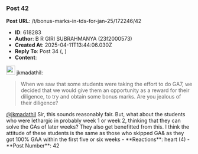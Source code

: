 ### Post 42
**Post URL**: /t/bonus-marks-in-tds-for-jan-25/172246/42
- **ID**: 618283
- **Author**: B R GIRI SUBRAHMANYA (23f2000573)
- **Created At**: 2025-04-11T13:44:06.030Z
- **Reply To**: Post 34 (, )
- **Content**:  
  <aside class="quote group-ds-students" data-username="jkmadathil" data-post="34" data-topic="172246">
<div class="title">
<div class="quote-controls"></div>
<img alt="" width="24" height="24" src="https://dub1.discourse-cdn.com/flex013/user_avatar/discourse.onlinedegree.iitm.ac.in/jkmadathil/48/100121_2.png" class="avatar"> jkmadathil:</div>
<blockquote>
When we saw that some students were taking the effort to do GA7, we decided that we would give them an opportunity as a reward for their diligence, to try and obtain some bonus marks. Are you jealous of their diligence?
</blockquote>
</aside>
<a class="mention" href="/u/jkmadathil">@jkmadathil</a>
Sir, this sounds reasonably fair. But, what about the students who were lethargic in probably week 1 or week 2, thinking that they can solve the GAs of later weeks? They also get benefitted from this.
I think the attitude of these students is the same as those who skipped GA&amp; as they got 100% GAA within the first five or six weeks
- **Reactions**: heart (4)
- **Post Number**: 42

